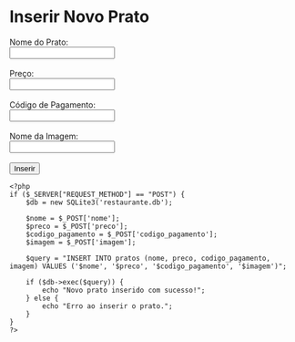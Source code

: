 <!DOCTYPE html>
<html lang="pt-br">
<head>
    <meta charset="UTF-8">
    <meta name="viewport" content="width=device-width, initial-scale=1.0">
    <title>Inserir Novo Prato</title>
</head>
<body>
    <h1>Inserir Novo Prato</h1>
    <form action="inserir.php" method="post">
        <label for="nome">Nome do Prato:</label><br>
        <input type="text" id="nome" name="nome" required><br><br>
        <label for="preco">Preço:</label><br>
        <input type="text" id="preco" name="preco" required><br><br>
        <label for="codigo_pagamento">Código de Pagamento:</label><br>
        <input type="text" id="codigo_pagamento" name="codigo_pagamento" required><br><br>
        <label for="imagem">Nome da Imagem:</label><br>
        <input type="text" id="imagem" name="imagem" required><br><br>
        <input type="submit" value="Inserir">
    </form>

    <?php
    if ($_SERVER["REQUEST_METHOD"] == "POST") {
        $db = new SQLite3('restaurante.db');

        $nome = $_POST['nome'];
        $preco = $_POST['preco'];
        $codigo_pagamento = $_POST['codigo_pagamento'];
        $imagem = $_POST['imagem'];

        $query = "INSERT INTO pratos (nome, preco, codigo_pagamento, imagem) VALUES ('$nome', '$preco', '$codigo_pagamento', '$imagem')";

        if ($db->exec($query)) {
            echo "Novo prato inserido com sucesso!";
        } else {
            echo "Erro ao inserir o prato.";
        }
    }
    ?>
</body>
</html>
